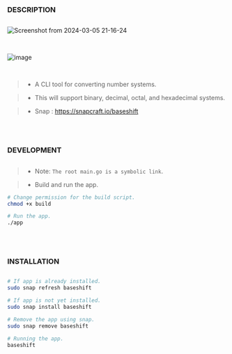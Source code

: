 ### DESCRIPTION
##
![Screenshot from 2024-03-05 21-16-24](https://github.com/kentlouisetonino/baseshift/assets/69438999/5d0f069a-a614-4899-a3cb-b66adb1b90e2)

<br />

![image](https://github.com/kentlouisetonino/baseshift/assets/69438999/63426beb-623b-45ec-88ef-dbf5e71c6eb6)


<br />

> - A CLI tool for converting number systems.

> - This will support binary, decimal, octal, and hexadecimal systems.

> - Snap : https://snapcraft.io/baseshift

<br />
<br />



### DEVELOPMENT
##
> - Note: `The root main.go is a symbolic link`.

> - Build and run the app.

```bash
# Change permission for the build script.
chmod +x build

# Run the app.
./app
```

<br />
<br />



### INSTALLATION
##
```bash
# If app is already installed.
sudo snap refresh baseshift

# If app is not yet installed.
sudo snap install baseshift

# Remove the app using snap.
sudo snap remove baseshift

# Running the app.
baseshift
```
